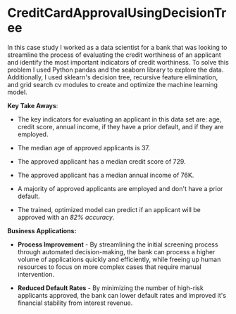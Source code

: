 # CreditCardApprovalUsingDecisionTree
In this case study I worked as a data scientist for a bank that was looking to streamline the process of evaluating the credit worthiness of an applicant and identify the most important indicators of credit worthiness. To solve this problem I used Python pandas and the seaborn library to explore the data. Additionally, I used sklearn's decision tree, recursive feature elimination, and grid search cv modules to create and optimize the machine learning model. 

**Key Take Aways**:

* The key indicators for evaluating an applicant in this data set are: age, credit score, annual income, if they have a prior default, and if they are employed.

* The median age of approved applicants is 37.

* The approved applicant has a median credit score of 729.

* The approved applicant has a median annual income of 76K.

* A majority of approved applicants are employed and don't have a prior default.

* The trained, optimized model can predict if an applicant will be approved with an *82% accuracy*.  


**Business Applications:**

* **Process Improvement** - By streamlining the initial screening process through automated decision-making, the bank can process a higher volume of applications quickly and efficiently, while freeing up human resources to focus on more complex cases that require manual intervention.

* **Reduced Default Rates** - By minimizing the number of high-risk applicants approved, the bank can lower default rates and improved it's financial stability from interest revenue. 
